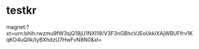 # testkr
magnet:?xt=urn:bhih:rwzmu9fW3sjQ18jU1NXI19/V3F3nGBhcVJEoI/kkiXAjWBUFfrv1KqKO4uQlIk/IyBXhdzU7HwFvN8N0&xl=
